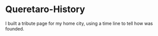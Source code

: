 # Queretaro-History
I built a tribute page for my home city, using a time line to tell how was founded. 

